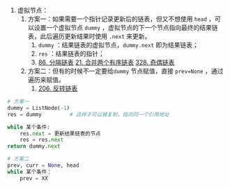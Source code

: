 1. 虚拟节点：
   1. 方案一：如果需要一个指针记录更新后的链表，但又不想使用 `head`  ，可以设置一个虚拟节点 `dummy`  ，虚拟节点的下一个节点指向最终的结果链表，此后遍历更新结果时使用 `.next` 来更新。
      1. `dummy` ：结果链表的虚拟节点，`dummy.next` 即为结果链表；
      2. `res` ：结果链表的指针；
      3. [86. 分隔链表](https://leetcode-cn.com/problems/partition-list/) [21. 合并两个有序链表](https://leetcode-cn.com/problems/merge-two-sorted-lists/) [328. 奇偶链表](https://leetcode-cn.com/problems/odd-even-linked-list/)
   2. 方案二：但有的时候不一定要给`dummy` 节点赋值，直接 `prev=None` ，通过遍历来赋值。
      1. [206. 反转链表](https://leetcode-cn.com/problems/reverse-linked-list/)

```python
# 方案一
dummy = ListNode(-1)
res = dummy         # 这样才可以被复制，指向同一个引用地址

while 某个条件:
    res.next = 更新结果链表的节点
    res = res.next
return dummy.next

# 方案二
prev, curr = None, head
while 某个条件：
    prev = XX
```


